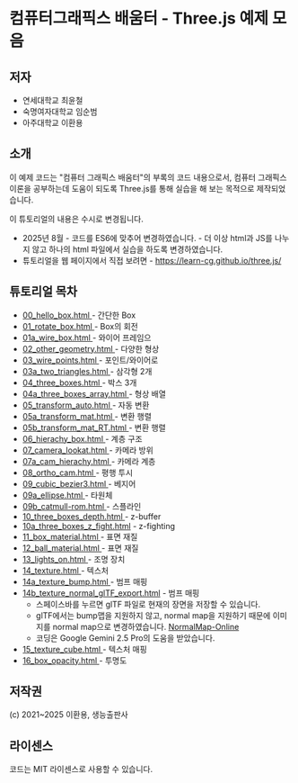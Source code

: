 # 컴퓨터그래픽스 배움터 - Three.js 예제 모음

## 저자 

* 연세대학교 최윤철
* 숙명여자대학교 임순범
* 아주대학교 이환용

## 소개
이 예제 코드는 
"컴퓨터 그래픽스 배움터"의 부록의 코드 내용으로서,
컴퓨터 그래픽스 이론을 공부하는데 도움이 되도록 Three.js를 통해 실습을 해 보는 
목적으로 제작되었습니다. 

이 튜토리얼의 내용은 수시로 변경됩니다.

* 2025년 8월 - 코드를 ES6에 맞추어 변경하였습니다. - 더 이상 html과 JS를 나누지 않고 하나의 html 파일에서 실습을 하도록 변경하였습니다.
* 튜토리얼을  웹 페이지에서 직접 보려면 - https://learn-cg.github.io/three.js/ 

## 튜토리얼 목차

* [00_hello_box.html           ](00_hello_box.html           ) - 간단한 Box 
* [01_rotate_box.html          ](01_rotate_box.html          ) - Box의 회전
* [01a_wire_box.html           ](01a_wire_box.html           ) - 와이어 프레임으 
* [02_other_geometry.html      ](02_other_geometry.html      ) - 다양한  형상 
* [03_wire_points.html         ](03_wire_points.html         ) - 포인트/와이어로 
* [03a_two_triangles.html      ](03a_two_triangles.html      ) - 삼각형 2개
* [04_three_boxes.html         ](04_three_boxes.html         ) - 박스 3개
* [04a_three_boxes_array.html  ](04a_three_boxes_array.html  ) - 형상 배열
* [05_transform_auto.html      ](05_transform_auto.html      ) - 자동 변환
* [05a_transform_mat.html      ](05a_transform_mat.html      ) - 변환 행렬
* [05b_transform_mat_RT.html   ](05b_transform_mat_RT.html   ) - 변환 행렬
* [06_hierachy_box.html        ](06_hierachy_box.html        ) - 계층 구조
* [07_camera_lookat.html       ](07_camera_lookat.html       ) - 카메라 방위
* [07a_cam_hierachy.html       ](07a_cam_hierachy.html       ) - 카메라 계층
* [08_ortho_cam.html           ](08_ortho_cam.html           ) - 평행 투시
* [09_cubic_bezier3.html       ](09_cubic_bezier3.html       ) - 베지어
* [09a_ellipse.html            ](09a_ellipse.html            ) - 타원체
* [09b_catmull-rom.html        ](09b_catmull-rom.html        ) - 스플라인
* [10_three_boxes_depth.html   ](10_three_boxes_depth.html   ) - z-buffer
* [10a_three_boxes_z_fight.html](10a_three_boxes_z_fight.html) - z-fighting
* [11_box_material.html        ](11_box_material.html        ) - 표면 재질
* [12_ball_material.html       ](12_ball_material.html       ) - 표면 재질
* [13_lights_on.html           ](13_lights_on.html           ) - 조명 장치
* [14_texture.html             ](14_texture.html             ) - 텍스처
* [14a_texture_bump.html       ](14a_texture_bump.html       ) - 범프 매핑
* [14b_texture_normal_glTF_export.html](14a_texture_normal_glTF_export.html) - 범프 매핑
  * 스페이스바를 누르면 glTF 파일로 현재의 장면을 저장할 수 있습니다. 
  * glTF에서는 bump맵을 지원하지 않고, normal map을 지원하기 때문에 이미지를 normal map으로 변경하였습니다. [NormalMap-Online](https://cpetry.github.io/NormalMap-Online/)
  * 코딩은 Google Gemini 2.5 Pro의 도움을 받았습니다.
* [15_texture_cube.html        ](15_texture_cube.html        ) - 텍스처 매핑
* [16_box_opacity.html         ](16_box_opacity.html         ) - 투명도

## 저작권 
(c) 2021~2025 이환용, 생능출판사

## 라이센스 
코드는 MIT 라이센스로 사용할 수 있습니다. 


